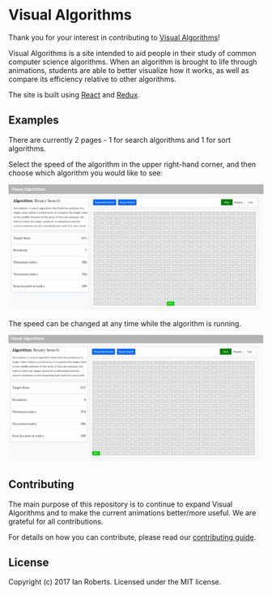 # Visual Algorithms

Thank you for your interest in contributing to [Visual Algorithms](http://visual-algorithms.surge.sh/)!

Visual Algorithms is a site intended to aid people in their study of common computer science algorithms. When an algorithm is brought to life through animations, students are able to better visualize how it works, as well as compare its efficiency relative to other algorithms.

The site is built using [React](https://facebook.github.io/react/) and [Redux](http://redux.js.org/).

## Examples

There are currently 2 pages - 1 for search algorithms and 1 for sort algorithms.

Select the speed of the algorithm in the upper right-hand corner, and then choose which algorithm you would like to see:

![fast binary search](/images/fast-binary-search.gif)

The speed can be changed at any time while the algorithm is running.

![change speeds](/images/change-speeds.gif)

## Contributing

The main purpose of this repository is to continue to expand Visual Algorithms and to make the current animations better/more useful. We are grateful for all contributions.

For details on how you can contribute, please read our [contributing guide](https://github.com/ianroberts131/visual-algorithms/blob/master/CONTRIBUTING.md).

## License
Copyright (c) 2017 Ian Roberts. Licensed under the MIT license.
